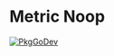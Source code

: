 # Metric Noop

[![PkgGoDev](https://pkg.go.dev/badge/github.com/grafana/opentelemetry-go/metric/noop)](https://pkg.go.dev/github.com/grafana/opentelemetry-go/metric/noop)
